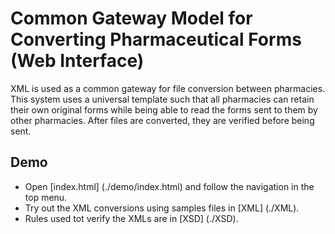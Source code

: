 # Common Gateway Model for Converting Pharmaceutical Forms (Web Interface)

XML is used as a common gateway for file conversion between pharmacies.
This system uses a universal template such that all pharmacies can retain their own original forms while being able to read the forms sent to them by other pharmacies.
After files are converted, they are verified before being sent.

## Demo
+ Open [index.html] (./demo/index.html) and follow the navigation in the top menu.
+ Try out the XML conversions using samples files in [XML] (./XML).
+ Rules used tot verify the XMLs are in [XSD] (./XSD).

